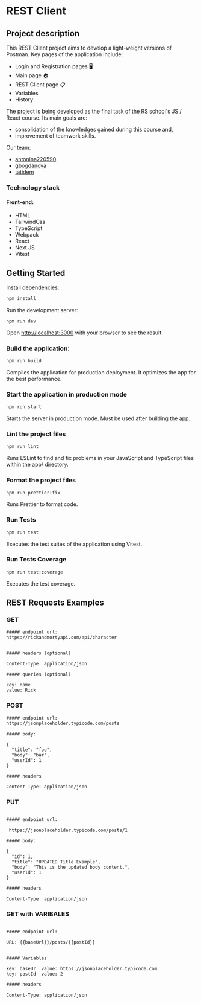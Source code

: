 # REST Client

## Project description

This REST Client project aims to develop a light-weight versions of Postman.
Key pages of the application include:

- Login and Registration pages 🖥️
- Main page 🏠
- REST Client page 📋
- Variables
- History

The project is being developed as the final task of the RS school's JS / React course. Its main goals are:

- consolidation of the knowledges gained during this course and,
- improvement of teamwork skills.

Our team:

- [antonina220590](https://github.com/antonina220590)
- [gbogdanova](https://github.com/gbogdanova)
- [tatidem](https://github.com/tatidem)

### Technology stack

#### Front-end:

- HTML
- TailwindCss
- TypeScript
- Webpack
- React
- Next JS
- Vitest

## Getting Started

Install dependencies:

```bash
npm install
```

Run the development server:

```bash
npm run dev
```

Open [http://localhost:3000](http://localhost:3000) with your browser to see the result.

### Build the application:

```bash
npm run build
```

Compiles the application for production deployment. It optimizes the app for the best performance.

### Start the application in production mode

```bash
npm run start
```

Starts the server in production mode. Must be used after building the app.

### Lint the project files

```bash
npm run lint
```

Runs ESLint to find and fix problems in your JavaScript and TypeScript files within the app/ directory.

### Format the project files

```bash
npm run prettier:fix
```

Runs Prettier to format code.

### Run Tests

```bash
npm run test
```

Executes the test suites of the application using Vitest.

### Run Tests Coverage

```bash
npm run test:coverage
```

Executes the test coverage.

## REST Requests Examples

### GET

```
##### endpoint url:
https://rickandmortyapi.com/api/character


##### headers (optional)

Content-Type: application/json

##### queries (optional)

key: name
value: Rick

```

### POST

```
##### endpoint url:
https://jsonplaceholder.typicode.com/posts

##### body:

{
  "title": "foo",
  "body": "bar",
  "userId": 1
}

##### headers

Content-Type: application/json

```

### PUT

```

##### endpoint url:

 https://jsonplaceholder.typicode.com/posts/1

##### body:

{
  "id": 1,
  "title": "UPDATED Title Example",
  "body": "This is the updated body content.",
  "userId": 1
}

##### headers

Content-Type: application/json

```

### GET with VARIBALES

```

##### endpoint url:

URL: {{baseUrl}}/posts/{{postId}}


##### Variables

key: baseUr  value: https://jsonplaceholder.typicode.com
key: postId  value: 2

##### headers

Content-Type: application/json

```
